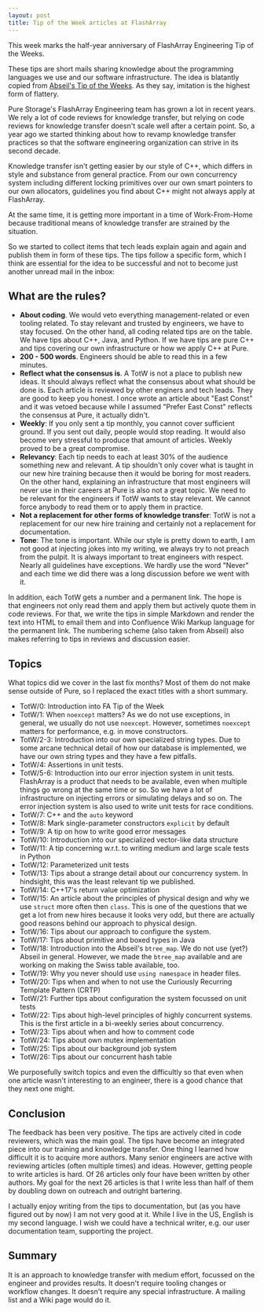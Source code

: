 ```yaml
---
layout: post
title: Tip of the Week articles at FlashArray
---
```


This week marks the half-year anniversary of FlashArray Engineering Tip of the Weeks.

These tips are short mails sharing knowledge about the programming languages we use and our software infrastructure. The idea is blatantly copied from [Abseil's Tip of the Weeks](https://abseil.io/tips/).
As they say, imitation is the highest form of flattery.

Pure Storage's FlashArray Engineering team has grown a lot in recent years.
We rely a lot of code reviews for knowledge transfer, but relying on code reviews for knowledge transfer doesn't scale well after a certain point.
So, a year ago we started thinking about how to revamp knowledge transfer practices so that the software engineering organization can strive in its second decade.

Knowledge transfer isn't getting easier by our style of C++, which differs in style and substance from general practice.
 From our own concurrency system including different locking primitives over our own smart pointers to our own allocators, guidelines you find about C++ might not always apply at FlashArray.

At the same time, it is getting more important in a time of Work-From-Home because traditional means
of knowledge transfer are strained by the situation.

So we started to collect items that tech leads explain again and again and publish them in form of these tips.
The tips follow a specific form, which I think are essential for the idea to be successful and not to become just another unread mail in the inbox:

## What are the rules?

- __About coding__. We would veto everything management-related or even tooling related. To stay relevant
  and trusted by engineers, we have to stay focused. On the other hand, all coding related tips are on
  the table. We have tips about C++, Java, and Python. If we have tips are pure C++ and tips covering
  our own infrastructure or how we apply C++ at Pure.
- __200 - 500 words__. Engineers should be able to read this in a few minutes.
- __Reflect what the consensus is__. A TotW is not a place to publish new ideas. It should always reflect
  what the consensus about what should be done is. Each article is reviewed by other enginers and tech
  leads. They are good to keep you honest. I once wrote an article about "East Const" and it was vetoed
  because while I assumed "Prefer East Const" reflects the consensus at Pure, it actually didn't.
- __Weekly__: If you only sent a tip monthly, you cannot cover sufficient ground. If you sent out daily, people would stop reading. It would also become very stressful to produce that amount of articles. Weekly proved to be a great compromise.
- __Relevancy__: Each tip needs to each at least 30% of the audience something new and relevant. A tip shouldn't only cover
  what is taught in our new hire training because then it would be boring for most readers. On the other hand, explaining an infrastructure that most engineers will never use in their careers at Pure is also not a great topic. We need to be relevant for the engineers if TotW wants to stay relevant. We cannot force anybody to read them or to apply them in practice.
- __Not a replacement for other forms of knowledge transfer__: TotW is not a replacement for our new hire training and certainly not a replacement for documentation.
- __Tone__: The tone is important. While our style is pretty down to earth, I am not good at injecting jokes into my writing, we always try to not preach from the pulpit. It is always important to treat engineers with respect. Nearly all guidelines have exceptions. We hardly use the word "Never" and each time we did there was a long discussion before we went with it.

In addition, each TotW gets a number and a permanent link. The hope is that engineers not only read them
and apply them but actively quote them in code reviews. For that, we write the tips in simple Markdown
and render the text into HTML to email them and into Confluence Wiki Markup language for the permanent link.
The numbering scheme (also taken from Abseil) also makes referring to tips in reviews and discussion easier.

## Topics

What topics did we cover in the last fix months?
Most of them do not make sense outside of Pure, so I replaced the exact titles with a short summary.

- TotW/0: Introduction into FA Tip of the Week
- TotW/1: When `noexcept` matters? As we do not use exceptions, in general, we usually do not use `noexcept`. However, sometimes `noexcept` matters for performance, e.g. in move constructors.
- TotW/2-3: Introduction into our own specialized string types. Due to some arcane technical detail of how our database is implemented, we have our own string types and they have a few pitfalls.
- TotW/4: Assertions in unit tests.
- TotW/5-6: Introduction into our error injection system in unit tests. FlashArray is a product that needs to be available, even when multiple things go wrong at the same time or so. So we have a lot of infrastructure on injecting errors or simulating delays and so on. The error injection system is also used to write unit tests for race conditions.
- TotW/7: C++ and the `auto` keyword
- TotW/8: Mark single-parameter constructors `explicit` by default
- TotW/9: A tip on how to write good error messages
- TotW/10: Introduction into our specialized vector-like data structure
- TotW/11: A tip concerning w.r.t. to writing medium and large scale tests in Python
- TotW/12: Parameterized unit tests
- TotW/13: Tips about a strange detail about our concurrency system. In hindsight, this was the least relevant tip we published.
- TotW/14: C++17's return value optimization
- TotW/15: An article about the principles of physical design and why we use `struct` more often then `class`. This is one of the questions that we get a lot from new hires because it looks very odd, but there are actually good reasons behind our approach to physical design.
- TotW/16: Tips about our approach to configure the system.
- TotW/17: Tips about primitive and boxed types in Java
- TotW/18: Introduction into the Abseil's `btree_map`. We do not use (yet?) Abseil in general. However, we made the `btree_map` available and are working on making the Swiss table available, too.
- TotW/19: Why you never should use `using namespace` in header files.
- TotW/20: Tips when and when to not use the Curiously Recurring Template Pattern (CRTP)
- TotW/21: Further tips about configuration the system focussed on unit tests
- TotW/22: Tips about high-level principles of highly concurrent systems. This is the first article in a bi-weekly series about concurrency.
- TotW/23: Tips about when and how to comment code
- TotW/24: Tips about own mutex implementation
- TotW/25: Tips about our background job system
- TotW/26: Tips about our concurrent hash table

We purposefully switch topics and even the difficultly so that even when one article wasn't interesting to an engineer, there is a good chance that they next one might.

## Conclusion

The feedback has been very positive. The tips are actively cited in code reviewers, which was the main goal. The tips have become an integrated piece into our training and knowledge transfer. One thing I learned how difficult it is to acquire more authors. Many senior engineers are active with reviewing articles (often multiple times) and ideas. However, getting people to write articles is hard. Of 26 articles only four have been written by other authors. My goal for the next 26 articles is that I write less than half of them by doubling down on outreach and outright bartering.

I actually enjoy writing from the tips to documentation, but (as you have figured out by now) I am not very good at it.
While I live in the US, English is my second language.
I wish we could have a technical writer, e.g. our user documentation team, supporting the project.

## Summary

It is an approach to knowledge transfer with medium effort, focussed on the engineer and provides results. It doesn't require tooling changes or workflow changes. It doesn't require any special infrastructure. A mailing list and a Wiki page would do it.
